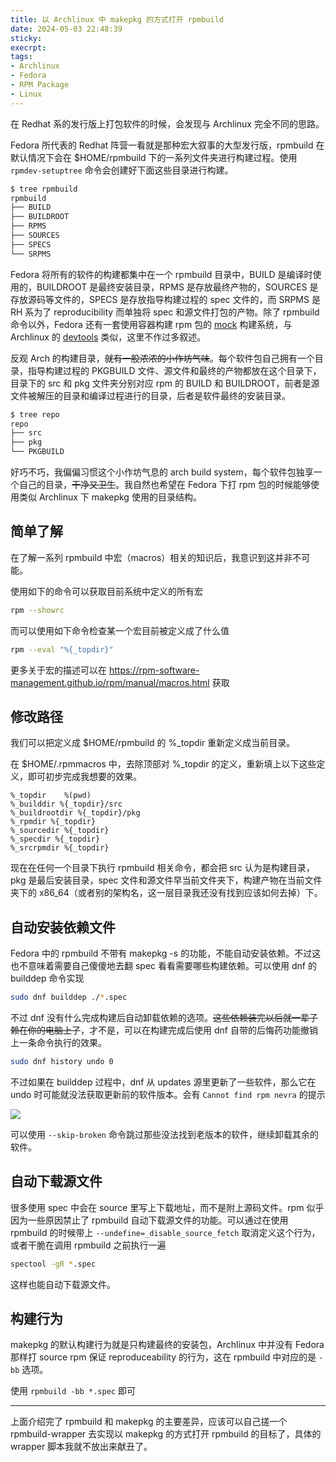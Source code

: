 ```yaml
---
title: 以 Archlinux 中 makepkg 的方式打开 rpmbuild
date: 2024-05-03 22:48:39
sticky:
execrpt:
tags:
- Archlinux
- Fedora
- RPM Package
- Linux
---
```


在 Redhat 系的发行版上打包软件的时候，会发现与 Archlinux 完全不同的思路。

Fedora 所代表的 Redhat 阵营一看就是那种宏大叙事的大型发行版，rpmbuild 在默认情况下会在 $HOME/rpmbuild 下的一系列文件夹进行构建过程。使用 `rpmdev-setuptree` 命令会创建好下面这些目录进行构建。

```bash
$ tree rpmbuild
rpmbuild
├── BUILD
├── BUILDROOT
├── RPMS
├── SOURCES
├── SPECS
└── SRPMS
```

Fedora 将所有的软件的构建都集中在一个 rpmbuild 目录中，BUILD 是编译时使用的，BUILDROOT 是最终安装目录，RPMS 是存放最终产物的，SOURCES 是存放源码等文件的，SPECS 是存放指导构建过程的 spec 文件的，而 SRPMS 是 RH 系为了 reproducibility 而单独将 spec 和源文件打包的产物。除了 rpmbuild 命令以外，Fedora 还有一套使用容器构建 rpm 包的 [mock](https://fedoraproject.org/wiki/Using_Mock_to_test_package_builds) 构建系统，与 Archlinux 的 [devtools](https://archlinux.org/packages/extra/any/devtools/) 类似，这里不作过多叙述。

反观 Arch 的构建目录，~~就有一股浓浓的小作坊气味~~。每个软件包自己拥有一个目录，指导构建过程的 PKGBUILD 文件、源文件和最终的产物都放在这个目录下，目录下的 src 和 pkg 文件夹分别对应 rpm 的 BUILD 和 BUILDROOT，前者是源文件被解压的目录和编译过程进行的目录，后者是软件最终的安装目录。

```bash
$ tree repo
repo
├── src
├── pkg
└── PKGBUILD
```

好巧不巧，我偏偏习惯这个小作坊气息的 arch build system，每个软件包独享一个自己的目录，~~干净又卫生~~。我自然也希望在 Fedora 下打 rpm 包的时候能够使用类似 Archlinux 下 makepkg 使用的目录结构。

## 简单了解

在了解一系列 rpmbuild 中宏（macros）相关的知识后，我意识到这并非不可能。

使用如下的命令可以获取目前系统中定义的所有宏

```bash
rpm --showrc
```

而可以使用如下命令检查某一个宏目前被定义成了什么值

```bash
rpm --eval "%{_topdir}"
```

更多关于宏的描述可以在 https://rpm-software-management.github.io/rpm/manual/macros.html 获取

## 修改路径

我们可以把定义成 $HOME/rpmbuild 的 %_topdir 重新定义成当前目录。

在 $HOME/.rpmmacros 中，去除顶部对 %_topdir 的定义，重新填上以下这些定义，即可初步完成我想要的效果。

```
%_topdir    %(pwd)
%_builddir %{_topdir}/src
%_buildrootdir %{_topdir}/pkg
%_rpmdir %{_topdir}
%_sourcedir %{_topdir}
%_specdir %{_topdir}
%_srcrpmdir %{_topdir}
```

现在在任何一个目录下执行 rpmbuild 相关命令，都会把 src 认为是构建目录，pkg 是最后安装目录，spec 文件和源文件早当前文件夹下，构建产物在当前文件夹下的 x86_64（或者别的架构名，这一层目录我还没有找到应该如何去掉）下。

## 自动安装依赖文件

Fedora 中的 rpmbuild 不带有 makepkg -s 的功能，不能自动安装依赖。不过这也不意味着需要自己傻傻地去翻 spec 看看需要哪些构建依赖。可以使用 dnf 的 builddep 命令实现

```bash
sudo dnf builddep ./*.spec
```

不过 dnf 没有什么完成构建后自动卸载依赖的选项。~~这些依赖装完以后就一辈子赖在你的电脑上了~~，才不是，可以在构建完成后使用 dnf 自带的后悔药功能撤销上一条命令执行的效果。

```bash
sudo dnf history undo 0
```

不过如果在 builddep 过程中，dnf 从 updates 源里更新了一些软件，那么它在 undo 时可能就没法获取更新前的软件版本。会有 `Cannot find rpm nevra`  的提示

![](https://static.031130.xyz/uploads/2024/08/12/6635018238ffa.webp)

可以使用 `--skip-broken` 命令跳过那些没法找到老版本的软件，继续卸载其余的软件。

## 自动下载源文件

很多使用 spec 中会在 source 里写上下载地址，而不是附上源码文件。rpm 似乎因为一些原因禁止了 rpmbuild 自动下载源文件的功能。可以通过在使用 rpmbuild 的时候带上 `--undefine=_disable_source_fetch` 取消定义这个行为，或者干脆在调用 rpmbuild 之前执行一遍

```bash
spectool -gR *.spec
```

这样也能自动下载源文件。

## 构建行为

makepkg 的默认构建行为就是只构建最终的安装包，Archlinux 中并没有 Fedora 那样打 source rpm 保证 reproduceability 的行为，这在 rpmbuild 中对应的是 `-bb` 选项。

使用 `rpmbuild -bb *.spec` 即可

***

上面介绍完了 rpmbuild 和 makepkg 的主要差异，应该可以自己搓一个 rpmbuild-wrapper 去实现以 makepkg 的方式打开 rpmbuild 的目标了，具体的 wrapper 脚本我就不放出来献丑了。
